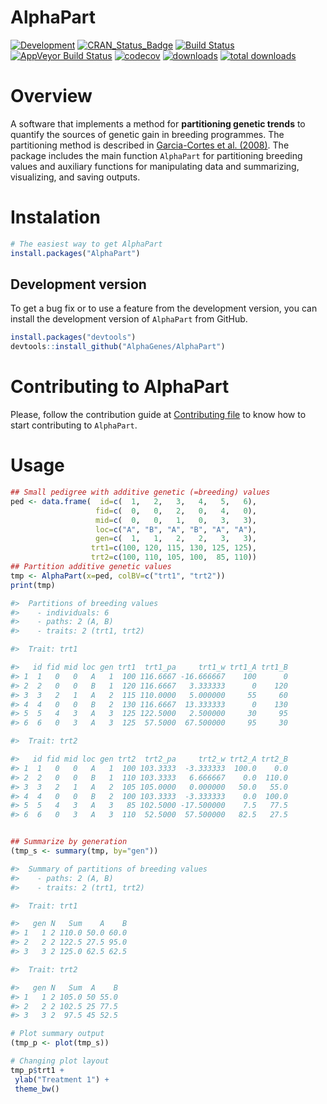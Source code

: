 # AlphaPart

[![Development](https://img.shields.io/badge/development-active-blue.svg)](https://img.shields.io/badge/development-active-blue.svg)
[![CRAN_Status_Badge](http://www.r-pkg.org/badges/version/AlphaPart)](https://cran.r-project.org/package=AlphaPart)
[![Build Status](https://travis-ci.com/AlphaGenes/AlphaPart.svg?branch=main)](https://travis-ci.com/github/AlphaGenes/AlphaPart/builds/222967145)
[![AppVeyor Build
Status](https://ci.appveyor.com/api/projects/status/9gjgy9ff2i15fa4q?svg=true)](https://ci.appveyor.com/project/Prof-ThiagoOliveira/alphapart)
[![codecov](https://codecov.io/gh/AlphaGenes/AlphaPart/branch/version-0.8.2/graph/badge.svg?token=WS7YGNSOVL)](https://codecov.io/gh/AlphaGenes/AlphaPart)
[![downloads](https://cranlogs.r-pkg.org/badges/AlphaPart)](https://cranlogs.r-pkg.org/badges/AlphaPart)
[![total downloads](https://cranlogs.r-pkg.org/badges/grand-total/AlphaPart)](https://cranlogs.r-pkg.org/badges/grand-total/AlphaPart)

# Overview

A software that implements a method for **partitioning genetic trends** to quantify the sources of genetic gain in breeding programmes. The partitioning method is described in [Garcia-Cortes et al. (2008)](https://doi.org/10.1017/S175173110800205X). The package includes the main function `AlphaPart` for partitioning breeding values and auxiliary functions for manipulating data and summarizing, visualizing, and saving outputs.


# Instalation

```r
# The easiest way to get AlphaPart
install.packages("AlphaPart")
```

## Development version

To get a bug fix or to use a feature from the development version, you can install the development version of `AlphaPart` from GitHub.

```r
install.packages("devtools")
devtools::install_github("AlphaGenes/AlphaPart")
```

# Contributing to AlphaPart


Please, follow the contribution guide at [Contributing file](CONTRIBUTING.md) to know how to start contributing to `AlphaPart`.

# Usage

```r
## Small pedigree with additive genetic (=breeding) values
ped <- data.frame(  id=c(  1,   2,   3,   4,   5,   6),
                   fid=c(  0,   0,   2,   0,   4,   0),
                   mid=c(  0,   0,   1,   0,   3,   3),
                   loc=c("A", "B", "A", "B", "A", "A"),
                   gen=c(  1,   1,   2,   2,   3,   3),
                  trt1=c(100, 120, 115, 130, 125, 125),
                  trt2=c(100, 110, 105, 100,  85, 110))
## Partition additive genetic values
tmp <- AlphaPart(x=ped, colBV=c("trt1", "trt2"))
print(tmp)

#>  Partitions of breeding values 
#>    - individuals: 6 
#>    - paths: 2 (A, B)
#>    - traits: 2 (trt1, trt2)

#>  Trait: trt1 

#>   id fid mid loc gen trt1  trt1_pa     trt1_w trt1_A trt1_B
#> 1  1   0   0   A   1  100 116.6667 -16.666667    100      0
#> 2  2   0   0   B   1  120 116.6667   3.333333      0    120
#> 3  3   2   1   A   2  115 110.0000   5.000000     55     60
#> 4  4   0   0   B   2  130 116.6667  13.333333      0    130
#> 5  5   4   3   A   3  125 122.5000   2.500000     30     95
#> 6  6   0   3   A   3  125  57.5000  67.500000     95     30

#>  Trait: trt2 

#>   id fid mid loc gen trt2  trt2_pa     trt2_w trt2_A trt2_B
#> 1  1   0   0   A   1  100 103.3333  -3.333333  100.0    0.0
#> 2  2   0   0   B   1  110 103.3333   6.666667    0.0  110.0
#> 3  3   2   1   A   2  105 105.0000   0.000000   50.0   55.0
#> 4  4   0   0   B   2  100 103.3333  -3.333333    0.0  100.0
#> 5  5   4   3   A   3   85 102.5000 -17.500000    7.5   77.5
#> 6  6   0   3   A   3  110  52.5000  57.500000   82.5   27.5


## Summarize by generation
(tmp_s <- summary(tmp, by="gen"))

#>  Summary of partitions of breeding values 
#>    - paths: 2 (A, B)
#>    - traits: 2 (trt1, trt2)

#>  Trait: trt1 

#>   gen N   Sum    A    B
#> 1   1 2 110.0 50.0 60.0
#> 2   2 2 122.5 27.5 95.0
#> 3   3 2 125.0 62.5 62.5

#>  Trait: trt2 

#>   gen N   Sum  A    B
#> 1   1 2 105.0 50 55.0
#> 2   2 2 102.5 25 77.5
#> 3   3 2  97.5 45 52.5

# Plot summary output
(tmp_p <- plot(tmp_s))

# Changing plot layout
tmp_p$trt1 +
 ylab("Treatment 1") +
 theme_bw() 
```

